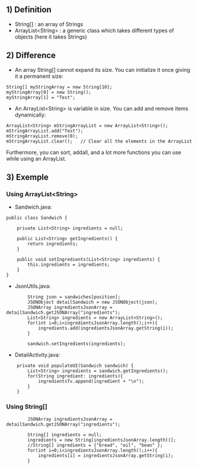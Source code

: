 ## 1) Definition
- String[] : an array of Strings 
- ArrayList\<String\> : a generic class which takes different types of objects (here it takes Strings)

## 2) Difference
- An array String[] cannot expand its size. You can initialize it once giving it a permanent size:
```
String[] myStringArray = new String[10];
myStringArray[0] = new String();
myStringArray[1] = "Test";
```

- An ArrayList\<String\> is variable in size. You can add and remove items dynamically:
```
ArrayList<String> mStringArrayList = new ArrayList<String>();
mStringArrayList.add("Test");
mStringArrayList.remove(0);
mStringArrayList.clear();   // Clear all the elements in the ArrayList
```
Furthermore, you can sort, addall, and a lot more functions you can use while using an ArrayList.
  
## 3) Exemple
### Using ArrayList\<String\>
- Sandwich.java:
```
public class Sandwich {

    private List<String> ingredients = null;
    
    public List<String> getIngredients() {
        return ingredients;
    }

    public void setIngredients(List<String> ingredients) {
        this.ingredients = ingredients;
    }
}
```

- JsonUtils.java:
```
        String json = sandwiches[position];
        JSONObject detailSandwich = new JSONObject(json);
        JSONArray ingredientsJsonArray = detailSandwich.getJSONArray("ingredients");
        List<String> ingredients = new ArrayList<String>();
        for(int i=0;i<ingredientsJsonArray.length();i++){
            ingredients.add(ingredientsJsonArray.getString(i));
        }
        
        sandwich.setIngredients(ingredients);
```

- DetailActivity.java:
```
    private void populateUI(Sandwich sandwich) {
        List<String> ingredients = sandwich.getIngredients();
        for(String ingredient: ingredients){
            ingredientsTv.append(ingredient + "\n");
        }
    }
```

### Using String[]
```
        JSONArray ingredientsJsonArray = detailSandwich.getJSONArray("ingredients");

        String[] ingredients = null;
        ingredients = new String[ingredientsJsonArray.length()];
        //String[] ingredients = {"bread", "oil", "bean" };
        for(int i=0;i<ingredientsJsonArray.length();i++){
            ingredients[i] = ingredientsJsonArray.getString(i);
        }
```
